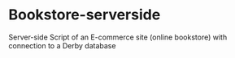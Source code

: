 # Bookstore-serverside
Server-side Script of an E-commerce site (online bookstore) with connection to a Derby database
